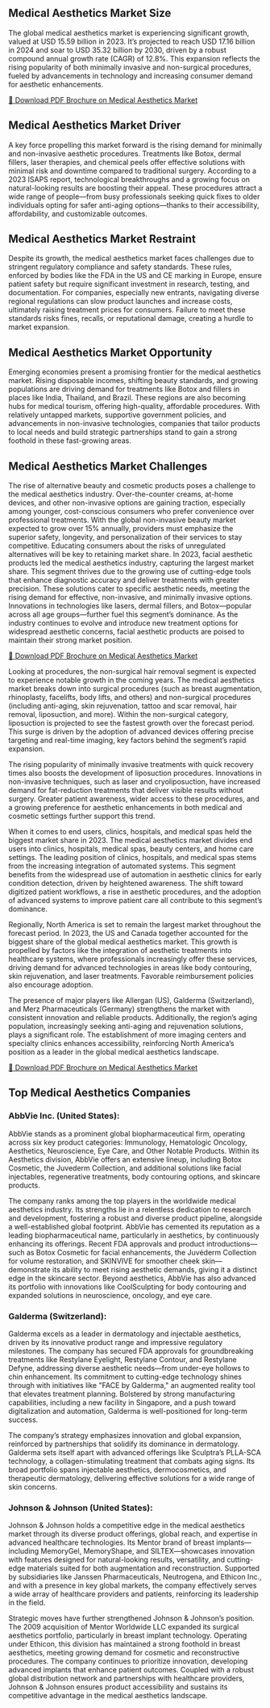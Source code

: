 ## Medical Aesthetics Market Size
The global medical aesthetics market is experiencing significant growth, valued at USD 15.59 billion in 2023. It’s projected to reach USD 17.16 billion in 2024 and soar to USD 35.32 billion by 2030, driven by a robust compound annual growth rate (CAGR) of 12.8%. This expansion reflects the rising popularity of both minimally invasive and non-surgical procedures, fueled by advancements in technology and increasing consumer demand for aesthetic enhancements.

[🔗 Download PDF Brochure on Medical Aesthetics Market](https://www.marketsandmarkets.com/pdfdownloadNew.asp?id=885&utm_source=github.com&utm_medium=free&utm_campaign=kk20)
## Medical Aesthetics Market Driver
A key force propelling this market forward is the rising demand for minimally and non-invasive aesthetic procedures. Treatments like Botox, dermal fillers, laser therapies, and chemical peels offer effective solutions with minimal risk and downtime compared to traditional surgery. According to a 2023 ISAPS report, technological breakthroughs and a growing focus on natural-looking results are boosting their appeal. These procedures attract a wide range of people—from busy professionals seeking quick fixes to older individuals opting for safer anti-aging options—thanks to their accessibility, affordability, and customizable outcomes.

## Medical Aesthetics Market Restraint
Despite its growth, the medical aesthetics market faces challenges due to stringent regulatory compliance and safety standards. These rules, enforced by bodies like the FDA in the US and CE marking in Europe, ensure patient safety but require significant investment in research, testing, and documentation. For companies, especially new entrants, navigating diverse regional regulations can slow product launches and increase costs, ultimately raising treatment prices for consumers. Failure to meet these standards risks fines, recalls, or reputational damage, creating a hurdle to market expansion.
## Medical Aesthetics Market Opportunity
Emerging economies present a promising frontier for the medical aesthetics market. Rising disposable incomes, shifting beauty standards, and growing populations are driving demand for treatments like Botox and fillers in places like India, Thailand, and Brazil. These regions are also becoming hubs for medical tourism, offering high-quality, affordable procedures. With relatively untapped markets, supportive government policies, and advancements in non-invasive technologies, companies that tailor products to local needs and build strategic partnerships stand to gain a strong foothold in these fast-growing areas.
## Medical Aesthetics Market Challenges
The rise of alternative beauty and cosmetic products poses a challenge to the medical aesthetics industry. Over-the-counter creams, at-home devices, and other non-invasive options are gaining traction, especially among younger, cost-conscious consumers who prefer convenience over professional treatments. With the global non-invasive beauty market expected to grow over 15% annually, providers must emphasize the superior safety, longevity, and personalization of their services to stay competitive. Educating consumers about the risks of unregulated alternatives will be key to retaining market share.
In 2023, facial aesthetic products led the medical aesthetics industry, capturing the largest market share. This segment thrives due to the growing use of cutting-edge tools that enhance diagnostic accuracy and deliver treatments with greater precision. These solutions cater to specific aesthetic needs, meeting the rising demand for effective, non-invasive, and minimally invasive options. Innovations in technologies like lasers, dermal fillers, and Botox—popular across all age groups—further fuel this segment’s dominance. As the industry continues to evolve and introduce new treatment options for widespread aesthetic concerns, facial aesthetic products are poised to maintain their strong market position.

[🔗 Download PDF Brochure on Medical Aesthetics Market](https://www.marketsandmarkets.com/pdfdownloadNew.asp?id=885&utm_source=github.com&utm_medium=free&utm_campaign=kk20)

Looking at procedures, the non-surgical hair removal segment is expected to experience notable growth in the coming years. The medical aesthetics market breaks down into surgical procedures (such as breast augmentation, rhinoplasty, facelifts, body lifts, and others) and non-surgical procedures (including anti-aging, skin rejuvenation, tattoo and scar removal, hair removal, liposuction, and more). Within the non-surgical category, liposuction is projected to see the fastest growth over the forecast period. This surge is driven by the adoption of advanced devices offering precise targeting and real-time imaging, key factors behind the segment’s rapid expansion.

The rising popularity of minimally invasive treatments with quick recovery times also boosts the development of liposuction procedures. Innovations in non-invasive techniques, such as laser and cryoliposuction, have increased demand for fat-reduction treatments that deliver visible results without surgery. Greater patient awareness, wider access to these procedures, and a growing preference for aesthetic enhancements in both medical and cosmetic settings further support this trend.

When it comes to end users, clinics, hospitals, and medical spas held the biggest market share in 2023. The medical aesthetics market divides end users into clinics, hospitals, medical spas, beauty centers, and home care settings. The leading position of clinics, hospitals, and medical spas stems from the increasing integration of automated systems. This segment benefits from the widespread use of automation in aesthetic clinics for early condition detection, driven by heightened awareness. The shift toward digitized patient workflows, a rise in aesthetic procedures, and the adoption of advanced systems to improve patient care all contribute to this segment’s dominance.

Regionally, North America is set to remain the largest market throughout the forecast period. In 2023, the US and Canada together accounted for the biggest share of the global medical aesthetics market. This growth is propelled by factors like the integration of aesthetic treatments into healthcare systems, where professionals increasingly offer these services, driving demand for advanced technologies in areas like body contouring, skin rejuvenation, and laser treatments. Favorable reimbursement policies also encourage adoption.

The presence of major players like Allergan (US), Galderma (Switzerland), and Merz Pharmaceuticals (Germany) strengthens the market with consistent innovation and reliable products. Additionally, the region’s aging population, increasingly seeking anti-aging and rejuvenation solutions, plays a significant role. The establishment of more imaging centers and specialty clinics enhances accessibility, reinforcing North America’s position as a leader in the global medical aesthetics landscape.

[🔗 Download PDF Brochure on Medical Aesthetics Market](https://www.marketsandmarkets.com/pdfdownloadNew.asp?id=885&utm_source=github.com&utm_medium=free&utm_campaign=kk20)

## Top Medical Aesthetics Companies
### AbbVie Inc. (United States):

AbbVie stands as a prominent global biopharmaceutical firm, operating across six key product categories: Immunology, Hematologic Oncology, Aesthetics, Neuroscience, Eye Care, and Other Notable Products. Within its Aesthetics division, AbbVie offers an extensive lineup, including Botox Cosmetic, the Juvederm Collection, and additional solutions like facial injectables, regenerative treatments, body contouring options, and skincare products.

The company ranks among the top players in the worldwide medical aesthetics industry. Its strengths lie in a relentless dedication to research and development, fostering a robust and diverse product pipeline, alongside a well-established global footprint. AbbVie has cemented its reputation as a leading biopharmaceutical name, particularly in aesthetics, by continuously enhancing its offerings. Recent FDA approvals and product introductions—such as Botox Cosmetic for facial enhancements, the Juvéderm Collection for volume restoration, and SKINVIVE for smoother cheek skin—demonstrate its ability to meet rising aesthetic demands, giving it a distinct edge in the skincare sector. Beyond aesthetics, AbbVie has also advanced its portfolio with innovations like CoolSculpting for body contouring and expanded solutions in neuroscience, oncology, and eye care.

### Galderma (Switzerland):

Galderma excels as a leader in dermatology and injectable aesthetics, driven by its innovative product range and impressive regulatory milestones. The company has secured FDA approvals for groundbreaking treatments like Restylane Eyelight, Restylane Contour, and Restylane Defyne, addressing diverse aesthetic needs—from under-eye hollows to chin enhancement. Its commitment to cutting-edge technology shines through with initiatives like "FACE by Galderma," an augmented reality tool that elevates treatment planning. Bolstered by strong manufacturing capabilities, including a new facility in Singapore, and a push toward digitalization and automation, Galderma is well-positioned for long-term success.

The company’s strategy emphasizes innovation and global expansion, reinforced by partnerships that solidify its dominance in dermatology. Galderma sets itself apart with advanced offerings like Sculptra’s PLLA-SCA technology, a collagen-stimulating treatment that combats aging signs. Its broad portfolio spans injectable aesthetics, dermocosmetics, and therapeutic dermatology, delivering effective solutions for a wide range of skin concerns.

### Johnson & Johnson (United States):

Johnson & Johnson holds a competitive edge in the medical aesthetics market through its diverse product offerings, global reach, and expertise in advanced healthcare technologies. Its Mentor brand of breast implants—including MemoryGel, MemoryShape, and SILTEX—showcases innovation with features designed for natural-looking results, versatility, and cutting-edge materials suited for both augmentation and reconstruction. Supported by subsidiaries like Janssen Pharmaceuticals, Neutrogena, and Ethicon Inc., and with a presence in key global markets, the company effectively serves a wide array of healthcare providers and patients, reinforcing its leadership in the field.

Strategic moves have further strengthened Johnson & Johnson’s position. The 2009 acquisition of Mentor Worldwide LLC expanded its surgical aesthetics portfolio, particularly in breast implant technology. Operating under Ethicon, this division has maintained a strong foothold in breast aesthetics, meeting growing demand for cosmetic and reconstructive procedures. The company continues to prioritize innovation, developing advanced implants that enhance patient outcomes. Coupled with a robust global distribution network and partnerships with healthcare providers, Johnson & Johnson ensures product accessibility and sustains its competitive advantage in the medical aesthetics landscape.
